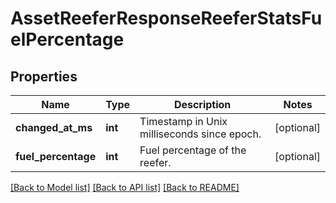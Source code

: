 # AssetReeferResponseReeferStatsFuelPercentage

## Properties
Name | Type | Description | Notes
------------ | ------------- | ------------- | -------------
**changed_at_ms** | **int** | Timestamp in Unix milliseconds since epoch. | [optional] 
**fuel_percentage** | **int** | Fuel percentage of the reefer. | [optional] 

[[Back to Model list]](../README.md#documentation-for-models) [[Back to API list]](../README.md#documentation-for-api-endpoints) [[Back to README]](../README.md)


